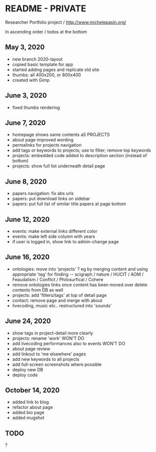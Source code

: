 # README - PRIVATE 

Researcher Portfolio project / http://www.michelepasin.org/

In ascending order / todos at the bottom


May 3, 2020
---------------------------------
* new branch 2020-layout
* copied basic template for app 
* started adding pages and replicate old site 
* thumbs: all 400x200, or 800x400
* created with Gimp


June 3, 2020
---------------------------------
* fixed thumbs rendering


June 7, 2020
---------------------------------
* homepage shows same contents aS PROJECTS
* about page improved wording
* permalinks for projects navigation
* add tags or keywords to projects; use to filter; remove top keywords 
* projects: embedded code added to description section (instead of bottom)
* projects: show full list underneath detail page 


June 8, 2020
---------------------------------
* papers navigation: fix abs urls
* papers: put download links on sidebar 
* papers: put full list of similar title papers at page bottom 


June 12, 2020
---------------------------------
* events: make external links different color
* events: make left side column with years 
* if user is logged in, show link to admin-change page



June 16, 2020
---------------------------------
* ontologies: move into 'projects' ? eg by merging content and using appropriate 'tag' for finding
  -- scigraph / nature / HUCIT / AOM / Feaudalism / Conflict / Philosurfical / Cohere
* remove ontologies links once content has been moved over
  delete contents from DB as well
* projects: add 'filters/tags' at top of detail page 
* contact: remove page and merge with about
* livecoding, music etc..  restructured into 'sounds' 


June 24, 2020
---------------------------------
* show tags in project-detail more clearly
* projects: rename 'work' WON'T DO
* add livecoding performances also to events WON'T DO
* about page review
* add linkout to 'me elsewhere' pages 
* add new keywords to all projects
* add full-screen screenshots where possible 
* deploy new DB
* deploy code


October 14, 2020
---------------------------------
* added link to blog
* refactor about page 
* added bio page
* added mugshot 


TODO
---------------------------------
?